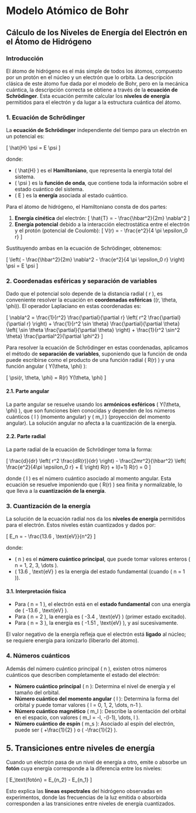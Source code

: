 # Modelo Atómico de Bohr

## Cálculo de los Niveles de Energía del Electrón en el Átomo de Hidrógeno

### Introducción

El átomo de hidrógeno es el más simple de todos los átomos, compuesto por un protón en el núcleo y un electrón que lo orbita. La descripción clásica de este átomo fue dada por el modelo de Bohr, pero en la mecánica cuántica, la descripción correcta se obtiene a través de la **ecuación de Schrödinger**. Esta ecuación permite calcular los **niveles de energía** permitidos para el electrón y da lugar a la estructura cuántica del átomo.

### 1. Ecuación de Schrödinger

La **ecuación de Schrödinger** independiente del tiempo para un electrón en un potencial es:

\[
\hat{H} \psi = E \psi
\]

donde:
- \( \hat{H} \) es el **Hamiltoniano**, que representa la energía total del sistema.
- \( \psi \) es la **función de onda**, que contiene toda la información sobre el estado cuántico del sistema.
- \( E \) es la **energía** asociada al estado cuántico.

Para el átomo de hidrógeno, el Hamiltoniano consta de dos partes:
1. **Energía cinética** del electrón:
   \[
   \hat{T} = - \frac{\hbar^2}{2m} \nabla^2
   \]
2. **Energía potencial** debido a la interacción electrostática entre el electrón y el protón (potencial de Coulomb):
   \[
   V(r) = - \frac{e^2}{4 \pi \epsilon_0 r}
   \]
   
Sustituyendo ambas en la ecuación de Schrödinger, obtenemos:

\[
\left( - \frac{\hbar^2}{2m} \nabla^2 - \frac{e^2}{4 \pi \epsilon_0 r} \right) \psi = E \psi
\]

### 2. Coordenadas esféricas y separación de variables

Dado que el potencial solo depende de la distancia radial \( r \), es conveniente resolver la ecuación en **coordenadas esféricas** \((r, \theta, \phi)\). El operador Laplaciano en estas coordenadas es:

\[
\nabla^2 = \frac{1}{r^2} \frac{\partial}{\partial r} \left( r^2 \frac{\partial}{\partial r} \right) + \frac{1}{r^2 \sin \theta} \frac{\partial}{\partial \theta} \left( \sin \theta \frac{\partial}{\partial \theta} \right) + \frac{1}{r^2 \sin^2 \theta} \frac{\partial^2}{\partial \phi^2}
\]

Para resolver la ecuación de Schrödinger en estas coordenadas, aplicamos el método de **separación de variables**, suponiendo que la función de onda puede escribirse como el producto de una función radial \( R(r) \) y una función angular \( Y(\theta, \phi) \):

\[
\psi(r, \theta, \phi) = R(r) Y(\theta, \phi)
\]

#### 2.1. Parte angular
La parte angular se resuelve usando los **armónicos esféricos** \( Y(\theta, \phi) \), que son funciones bien conocidas y dependen de los números cuánticos \( l \) (momento angular) y \( m_l \) (proyección del momento angular). La solución angular no afecta a la cuantización de la energía.

#### 2.2. Parte radial
La parte radial de la ecuación de Schrödinger toma la forma:

\[
\frac{d}{dr} \left( r^2 \frac{dR(r)}{dr} \right) - \frac{2mr^2}{\hbar^2} \left( \frac{e^2}{4\pi \epsilon_0 r} + E \right) R(r) + l(l+1) R(r) = 0
\]

donde \( l \) es el número cuántico asociado al momento angular. Esta ecuación se resuelve imponiendo que \( R(r) \) sea finita y normalizable, lo que lleva a la **cuantización de la energía**.

### 3. Cuantización de la energía

La solución de la ecuación radial nos da los **niveles de energía** permitidos para el electrón. Estos niveles están cuantizados y dados por:

\[
E_n = - \frac{13.6 \, \text{eV}}{n^2}
\]

donde:
- \( n \) es el **número cuántico principal**, que puede tomar valores enteros \( n = 1, 2, 3, \dots \).
- \( 13.6 \, \text{eV} \) es la energía del estado fundamental (cuando \( n = 1 \)).

#### 3.1. Interpretación física
- Para \( n = 1 \), el electrón está en el **estado fundamental** con una energía de \( -13.6 \, \text{eV} \).
- Para \( n = 2 \), la energía es \( -3.4 \, \text{eV} \) (primer estado excitado).
- Para \( n = 3 \), la energía es \( -1.51 \, \text{eV} \), y así sucesivamente.

El valor negativo de la energía refleja que el electrón está **ligado** al núcleo; se requiere energía para ionizarlo (liberarlo del átomo).

### 4. Números cuánticos

Además del número cuántico principal \( n \), existen otros números cuánticos que describen completamente el estado del electrón:

- **Número cuántico principal** \( n \): Determina el nivel de energía y el tamaño del orbital.
- **Número cuántico del momento angular** \( l \): Determina la forma del orbital y puede tomar valores \( l = 0, 1, 2, \dots, n-1 \).
- **Número cuántico magnético** \( m_l \): Describe la orientación del orbital en el espacio, con valores \( m_l = -l, -(l-1), \dots, l \).
- **Número cuántico de espín** \( m_s \): Asociado al espín del electrón, puede ser \( +\frac{1}{2} \) o \( -\frac{1}{2} \).

## 5. Transiciones entre niveles de energía

Cuando un electrón pasa de un nivel de energía a otro, emite o absorbe un **fotón** cuya energía corresponde a la diferencia entre los niveles:

\[
E_\text{fotón} = E_{n_2} - E_{n_1}
\]

Esto explica las **líneas espectrales** del hidrógeno observadas en experimentos, donde las frecuencias de la luz emitida o absorbida corresponden a las transiciones entre niveles de energía cuantizados.



